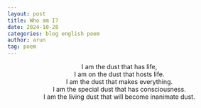 ```yaml
---
layout: post
title: Who am I?
date: 2024-10-28
categories: blog english poem
author: arun
tag: poem
---
```

 
<center>
I am the dust that has life,<br>
I am on the dust that hosts life.<br>
I am the dust that makes everything.<br>
I am the special dust that has consciousness.<br>
I am the living dust that will become inanimate dust.<br>
</center>